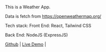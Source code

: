 This is a Weather App.

Data is fetch from https://openweathermap.org/

Tech stack:
Front End: React, Tailwind CSS

Back End: NodeJS (ExpressJS)

[Github](https://github.com/JamieChen007/weatherAppFrontEndWithBackEnd) | [Live Demo](https://jamieweatherappreact.netlify.app/) |
